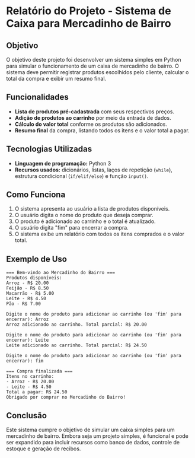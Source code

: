 
# Relatório do Projeto - Sistema de Caixa para Mercadinho de Bairro

## Objetivo
O objetivo deste projeto foi desenvolver um sistema simples em Python para simular o funcionamento de um caixa de mercadinho de bairro. 
O sistema deve permitir registrar produtos escolhidos pelo cliente, calcular o total da compra e exibir um resumo final.

## Funcionalidades
- **Lista de produtos pré-cadastrada** com seus respectivos preços.
- **Adição de produtos ao carrinho** por meio da entrada de dados.
- **Cálculo do valor total** conforme os produtos são adicionados.
- **Resumo final** da compra, listando todos os itens e o valor total a pagar.

## Tecnologias Utilizadas
- **Linguagem de programação:** Python 3
- **Recursos usados:** dicionários, listas, laços de repetição (`while`), estrutura condicional (`if/elif/else`) e função `input()`.

## Como Funciona
1. O sistema apresenta ao usuário a lista de produtos disponíveis.
2. O usuário digita o nome do produto que deseja comprar.
3. O produto é adicionado ao carrinho e o total é atualizado.
4. O usuário digita "fim" para encerrar a compra.
5. O sistema exibe um relatório com todos os itens comprados e o valor total.

## Exemplo de Uso
```
=== Bem-vindo ao Mercadinho do Bairro ===
Produtos disponíveis:
Arroz - R$ 20.00
Feijão - R$ 8.50
Macarrão - R$ 5.00
Leite - R$ 4.50
Pão - R$ 7.00

Digite o nome do produto para adicionar ao carrinho (ou 'fim' para encerrar): Arroz
Arroz adicionado ao carrinho. Total parcial: R$ 20.00

Digite o nome do produto para adicionar ao carrinho (ou 'fim' para encerrar): Leite
Leite adicionado ao carrinho. Total parcial: R$ 24.50

Digite o nome do produto para adicionar ao carrinho (ou 'fim' para encerrar): fim

=== Compra finalizada ===
Itens no carrinho:
- Arroz - R$ 20.00
- Leite - R$ 4.50
Total a pagar: R$ 24.50
Obrigado por comprar no Mercadinho do Bairro!
```

## Conclusão
Este sistema cumpre o objetivo de simular um caixa simples para um mercadinho de bairro. 
Embora seja um projeto simples, é funcional e pode ser expandido para incluir recursos como banco de dados, 
controle de estoque e geração de recibos.
